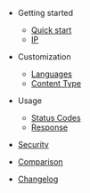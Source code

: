 <!-- docs/_sidebar.md -->

- Getting started

  - [Quick start](README.md)
  - [IP](IP.md)

- Customization

  - [Languages](languages.md)
  - [Content Type](content-type.md)

- Usage

  - [Status Codes](status.md)
  - [Response](response.md)
- [Security](security.md)

- [Comparison](comparison.md)
- [Changelog](changelog.md)

